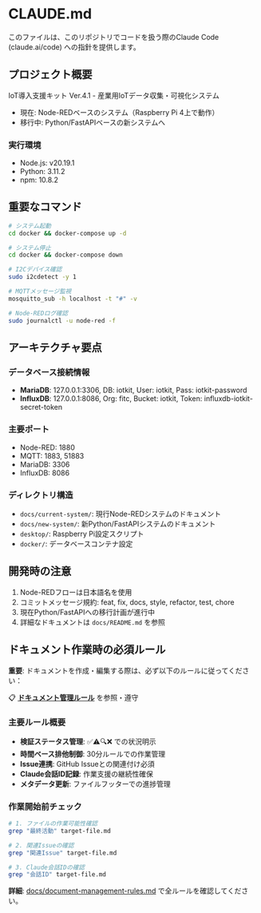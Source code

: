 # CLAUDE.md

このファイルは、このリポジトリでコードを扱う際のClaude Code (claude.ai/code) への指針を提供します。

## プロジェクト概要

IoT導入支援キット Ver.4.1 - 産業用IoTデータ収集・可視化システム
- 現在: Node-REDベースのシステム（Raspberry Pi 4上で動作）
- 移行中: Python/FastAPIベースの新システムへ

### 実行環境
- Node.js: v20.19.1
- Python: 3.11.2
- npm: 10.8.2

## 重要なコマンド

```bash
# システム起動
cd docker && docker-compose up -d

# システム停止
cd docker && docker-compose down

# I2Cデバイス確認
sudo i2cdetect -y 1

# MQTTメッセージ監視
mosquitto_sub -h localhost -t "#" -v

# Node-REDログ確認
sudo journalctl -u node-red -f
```

## アーキテクチャ要点

### データベース接続情報
- **MariaDB**: 127.0.0.1:3306, DB: iotkit, User: iotkit, Pass: iotkit-password
- **InfluxDB**: 127.0.0.1:8086, Org: fitc, Bucket: iotkit, Token: influxdb-iotkit-secret-token

### 主要ポート
- Node-RED: 1880
- MQTT: 1883, 51883
- MariaDB: 3306
- InfluxDB: 8086

### ディレクトリ構造
- `docs/current-system/`: 現行Node-REDシステムのドキュメント
- `docs/new-system/`: 新Python/FastAPIシステムのドキュメント
- `desktop/`: Raspberry Pi設定スクリプト
- `docker/`: データベースコンテナ設定

## 開発時の注意

1. Node-REDフローは日本語名を使用
2. コミットメッセージ規約: feat, fix, docs, style, refactor, test, chore
3. 現在Python/FastAPIへの移行計画が進行中
4. 詳細なドキュメントは `docs/README.md` を参照

## ドキュメント作業時の必須ルール

**重要**: ドキュメントを作成・編集する際は、必ず以下のルールに従ってください：

📋 **[ドキュメント管理ルール](docs/document-management-rules.md)** を参照・遵守

### 主要ルール概要
- **検証ステータス管理**: ✅⚠️🔍❌ での状況明示
- **時間ベース排他制御**: 30分ルールでの作業管理
- **Issue連携**: GitHub Issueとの関連付け必須
- **Claude会話ID記録**: 作業支援の継続性確保
- **メタデータ更新**: ファイルフッターでの進捗管理

### 作業開始前チェック
```bash
# 1. ファイルの作業可能性確認
grep "最終活動" target-file.md

# 2. 関連Issueの確認  
grep "関連Issue" target-file.md

# 3. Claude会話IDの確認
grep "会話ID" target-file.md
```

**詳細**: [docs/document-management-rules.md](docs/document-management-rules.md) で全ルールを確認してください。